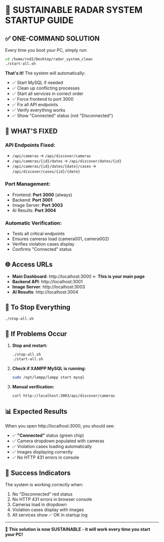 # 🚀 SUSTAINABLE RADAR SYSTEM STARTUP GUIDE

## ✅ **ONE-COMMAND SOLUTION**

Every time you boot your PC, simply run:

```bash
cd /home/rnd2/Desktop/radar_system_clean
./start-all.sh
```

**That's it!** The system will automatically:
- ✅ Start MySQL if needed
- ✅ Clean up conflicting processes  
- ✅ Start all services in correct order
- ✅ Force frontend to port 3000
- ✅ Fix all API endpoints
- ✅ Verify everything works
- ✅ Show "Connected" status (not "Disconnected")

## 🎯 **WHAT'S FIXED**

### **API Endpoints Fixed:**
- `/api/cameras` → `/api/discover/cameras`
- `/api/cameras/{id}/dates` → `/api/discover/dates/{id}`
- `/api/cameras/{id}/dates/{date}/cases` → `/api/discover/cases/{id}/{date}`

### **Port Management:**
- Frontend: **Port 3000** (always)
- Backend: **Port 3001**
- Image Server: **Port 3003**
- AI Results: **Port 3004**

### **Automatic Verification:**
- Tests all critical endpoints
- Ensures cameras load (camera001, camera002)
- Verifies violation cases display
- Confirms "Connected" status

## 🌐 **Access URLs**

- **Main Dashboard**: http://localhost:3000 ← **This is your main page**
- **Backend API**: http://localhost:3001
- **Image Server**: http://localhost:3003
- **AI Results**: http://localhost:3004

## 🛑 **To Stop Everything**

```bash
./stop-all.sh
```

## 🔧 **If Problems Occur**

1. **Stop and restart:**
   ```bash
   ./stop-all.sh
   ./start-all.sh
   ```

2. **Check if XAMPP MySQL is running:**
   ```bash
   sudo /opt/lampp/lampp start mysql
   ```

3. **Manual verification:**
   ```bash
   curl http://localhost:3003/api/discover/cameras
   ```

## 📊 **Expected Results**

When you open http://localhost:3000, you should see:
- ✅ **"Connected"** status (green chip)
- ✅ Camera dropdown populated with cameras
- ✅ Violation cases loading automatically
- ✅ Images displaying correctly
- ✅ No HTTP 431 errors in console

## 🎉 **Success Indicators**

The system is working correctly when:
1. No "Disconnected" red status
2. No HTTP 431 errors in browser console
3. Cameras load in dropdown
4. Violation cases display with images
5. All services show ✅ OK in startup log

---

**🚀 This solution is now SUSTAINABLE - it will work every time you start your PC!**
